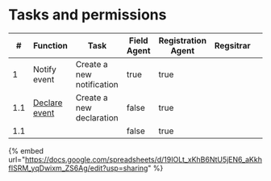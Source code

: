 # Tasks and permissions

<table><thead><tr><th>#</th><th>Function</th><th>Task</th><th data-type="checkbox">Field Agent</th><th data-type="checkbox">Registration Agent</th><th>Regsitrar</th><th></th></tr></thead><tbody><tr><td>1</td><td>Notify event</td><td>Create a new notification</td><td>true</td><td>true</td><td></td><td></td></tr><tr><td>1.1</td><td><a href="functional-architecture/core-functions/declaration.md">Declare event</a></td><td>Create a new declaration</td><td>false</td><td>true</td><td></td><td></td></tr><tr><td>1.1</td><td></td><td></td><td>false</td><td>true</td><td></td><td></td></tr></tbody></table>









{% embed url="https://docs.google.com/spreadsheets/d/19IOLt_xKhB6NtU5jEN6_aKkhfISRM_yqDwixm_ZS6Ag/edit?usp=sharing" %}



